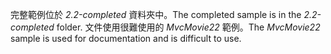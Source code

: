<span data-ttu-id="37d60-101">完整範例位於 *2.2-completed* 資料夾中。</span><span class="sxs-lookup"><span data-stu-id="37d60-101">The completed sample is in the *2.2-completed* folder.</span></span> <span data-ttu-id="37d60-102">文件使用很難使用的 *MvcMovie22* 範例。</span><span class="sxs-lookup"><span data-stu-id="37d60-102">The *MvcMovie22* sample is used for documentation and is difficult to use.</span></span>